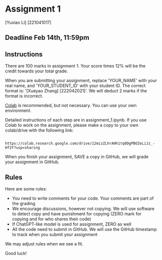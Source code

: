 # Assignment 1

[Yuxiao Li] [221041017]

## Deadline Feb 14th, 11:59pm

## Instructions

There are 100 marks in assignment 1. Your score times 12% will be the credit towards your total grade.

When you are submitting your assignment, replace 'YOUR_NAME' with your real name, and 'YOUR_STUDENT_ID' with your student ID. The correct format is: '[Xueyao Zhang] [222042021]'. We will deduct 2 marks if the format is incorrect.

[Colab](https://colab.research.google.com/) is recommended, but not necessary. You can use your own environment.

Detailed instructions of each step are in assignment_1.ipynb. If you use Colab to work on the assignment, please make a copy to your own colab/drive with the following link: 

        https://colab.research.google.com/drive/12mizZLhrAHh1tq0DgPBOZeLiJz_-Hf3f?usp=sharing

When you finish your assignment, SAVE a copy in GitHub, we will grade your assignment in GitHub.

## Rules

Here are some rules:
* You need to write comments for your code. Your comments are part of the grading
* We encourage discussions, however not copying. We will use software to detect copy and have punishment for copying (ZERO mark for copying and for who shares their code)
* If ChatGPT-like model is used for assignment, ZERO as well
* All the code need to submit in GitHub. We will use the GitHub timestamp to track when you submit your assignment

We may adjust rules when we see a fit.

Good luck!

